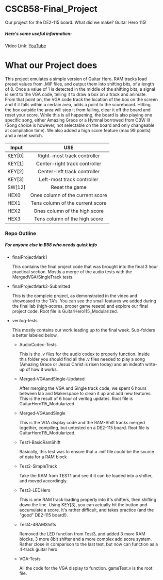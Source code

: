 # CSCB58-Final_Project
Our project for the DE2-115 board. What did we make? Guitar Hero 115!

##### Here's some useful information:

Video Link: [YouTube](http://github.com)


# What our Project does

This project emulates a simple version of Guitar Hero. RAM tracks load preset values from .MIF files, and output them into shifting bits, of a length of 8. Once a value of 1 is detected in the middle of the shifting bits, a signal is sent to the VGA code, telling it to draw a box on a track and animate. From that point on, the VGA code track the location of the box on the screen and if it falls within a certain area, adds a point to the scoreboard. Hitting the box outside the area will stop it from falling, clear it off the board and reset your score. While this is all happening, the board is also playing one specific song, either Amazing Grace or a Hymnal borrowed from CBW III (Song choice is however, not selectable on the board and only changeable at compilation time). We also added a high score feature (max 99 points) and a reset switch.  

| Input         | USE           |
| ------------- |:-------------:|
| KEY[0]        | Right-most track controller      |
| KEY[1]        | Center-right track controller    |
| KEY[2]        | Center-left track controller     |
| KEY[3]        | Left-most track controller       |
| SW[12]        | Reset the game                   |
| HEX0          | Ones column of the current score |
| HEX1          | Tens column of the current score |
| HEX2          | Ones column of the high score    |
| HEX3          | Tens column of the high score    |


### Repo Outline
##### For anyone else in B58 who needs quick info
* finalProjectMark1

   This contains the final project code that was brought into the final 3 hour practical section. Mostly a merge of the audio tests with the MergedVGA/SingleTrack tests.
* finalProjectMark2-Submitted

   This is the complete project, as demonstrated in the video and showcased to the TA's. You can see the small features we added during the final lab (high-scores, proper game resets) and explore our final project code. Root file is GuitarHero115_Modularized.
* verilog-tests

   This mostly contains our work leading up to the final week. Sub-folders a better labeled below.
   * AudioCodec-Tests
   
      This is the .v files for the audio codex to properly function. Inside this folder you should find all the .v files needed to play a song (Amazing Grace or Jesus Christ is risen today) and an indepth write-up of how it works.
   * Merged-VGAandSingle-Updated
   
      After merging the VGA and Single track code, we spent 6 hours between lab and Makerspace to clean it up and add new features. This is the result of 6 hour of verilog updates. Root file is GuitarHero115_Modularized.
   * Merged-VGAandSingle
   
      This is the VGA display code and the RAM-Shift tracks merged together, compiling, but untested on a DE2-115 board. Root file is GuitarHero115_Modularized.
   * Test1-BasicRamShift
   
      Basically, this test was to ensure that a .mif file could be the source of data for a RAM block
   * Test2-SimpleTrack
   
      Take the RAM from TEST1 and see if it can be loaded into a shifter, and moved accordingly.
   * Test3-LEDHero
   
      This is one RAM track loading properly into it's shifters, then shifting down the line. Using KEY[3], you can actually hit the button and accumulate a score. It's rather difficult, and takes practice (and the "good" DE2-115 board!).
   * Test4-4RAMShifts
   
      Removed the LED function from Test3, and added 3 more RAM blocks, 3 more 8bit shifter and a more complex add score system. Rather close in comparison to the last test, but now can function as a 4-track guitar hero.
   * VGA-Tests
   
      All the code for the VGA display to function. gameTest.v is the root file.

